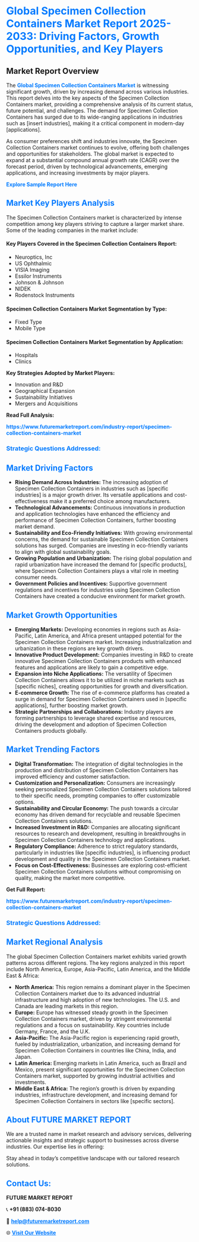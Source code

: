 <h1 style="color: #007BFF;">Global Specimen Collection Containers Market Report 2025-2033: Driving Factors, Growth Opportunities, and Key Players</h1>

<section id="overview">
<h2>Market Report Overview</h2>
<p>The <a href="https://www.futuremarketreport.com/industry-report/specimen-collection-containers-market" style="color: #007BFF; text-decoration: none;"><strong>Global Specimen Collection Containers Market</strong></a> is witnessing significant growth, driven by increasing demand across various industries. This report delves into the key aspects of the Specimen Collection Containers market, providing a comprehensive analysis of its current status, future potential, and challenges. The demand for Specimen Collection Containers has surged due to its wide-ranging applications in industries such as [insert industries], making it a critical component in modern-day [applications].</p>
<p>As consumer preferences shift and industries innovate, the Specimen Collection Containers market continues to evolve, offering both challenges and opportunities for stakeholders. The global market is expected to expand at a substantial compound annual growth rate (CAGR) over the forecast period, driven by technological advancements, emerging applications, and increasing investments by major players.</p>
</section>

<section id="overview">
<p><a href="https://www.futuremarketreport.com/request-sample/reportId=32836" style="color: #007BFF; text-decoration: none;"><strong>Explore Sample Report Here</strong></a></p>
</section>

<section id="key-players">
<h2 style="color: #007BFF;">Market Key Players Analysis</h2>
<p>The Specimen Collection Containers market is characterized by intense competition among key players striving to capture a larger market share. Some of the leading companies in the market include:</p>
<h4>Key Players Covered in the Specimen Collection Containers Report:</h4>
<ul><li>Neuroptics, Inc</li><li>US Ophthalmic</li><li>VISIA Imaging</li><li>Essilor Instruments</li><li>Johnson &amp; Johnson</li><li>NIDEK</li><li>Rodenstock Instruments</li></ul>
<h4>Specimen Collection Containers Market Segmentation by Type:</h4>
<ul><li>Fixed Type</li><li>Mobile Type</li></ul>

<h4>Specimen Collection Containers Market Segmentation by Application:</h4>
<ul><li>Hospitals</li><li>Clinics</li></ul>
<p><strong>Key Strategies Adopted by Market Players:</strong></p>
<ul>
<li>Innovation and R&D</li>
<li>Geographical Expansion</li>
<li>Sustainability Initiatives</li>
<li>Mergers and Acquisitions</li>
</ul>
</section>

<section>
<p><strong>Read Full Analysis: </strong></p><a href="https://www.futuremarketreport.com/industry-report/specimen-collection-containers-market" style="color: #007BFF; text-decoration: none;"><strong>https://www.futuremarketreport.com/industry-report/specimen-collection-containers-market</strong></a>
<h3 style="color: #007BFF;">Strategic Questions Addressed:</h3>
</section>

<section id="driving-factors">
<h2 style="color: #007BFF;">Market Driving Factors</h2>
<ul>
<li><strong>Rising Demand Across Industries:</strong> The increasing adoption of Specimen Collection Containers in industries such as [specific industries] is a major growth driver. Its versatile applications and cost-effectiveness make it a preferred choice among manufacturers.</li>
<li><strong>Technological Advancements:</strong> Continuous innovations in production and application technologies have enhanced the efficiency and performance of Specimen Collection Containers, further boosting market demand.</li>
<li><strong>Sustainability and Eco-Friendly Initiatives:</strong> With growing environmental concerns, the demand for sustainable Specimen Collection Containers solutions has surged. Companies are investing in eco-friendly variants to align with global sustainability goals.</li>
<li><strong>Growing Population and Urbanization:</strong> The rising global population and rapid urbanization have increased the demand for [specific products], where Specimen Collection Containers plays a vital role in meeting consumer needs.</li>
<li><strong>Government Policies and Incentives:</strong> Supportive government regulations and incentives for industries using Specimen Collection Containers have created a conducive environment for market growth.</li>
</ul>
</section>

<section id="growth-opportunities">
<h2 style="color: #007BFF;">Market Growth Opportunities</h2>
<ul>
<li><strong>Emerging Markets:</strong> Developing economies in regions such as Asia-Pacific, Latin America, and Africa present untapped potential for the Specimen Collection Containers market. Increasing industrialization and urbanization in these regions are key growth drivers.</li>
<li><strong>Innovative Product Development:</strong> Companies investing in R&D to create innovative Specimen Collection Containers products with enhanced features and applications are likely to gain a competitive edge.</li>
<li><strong>Expansion into Niche Applications:</strong> The versatility of Specimen Collection Containers allows it to be utilized in niche markets such as [specific niches], creating opportunities for growth and diversification.</li>
<li><strong>E-commerce Growth:</strong> The rise of e-commerce platforms has created a surge in demand for Specimen Collection Containers used in [specific applications], further boosting market growth.</li>
<li><strong>Strategic Partnerships and Collaborations:</strong> Industry players are forming partnerships to leverage shared expertise and resources, driving the development and adoption of Specimen Collection Containers products globally.</li>
</ul>
</section>

<section id="trending-factors">
<h2 style="color: #007BFF;">Market Trending Factors</h2>
<ul>
<li><strong>Digital Transformation:</strong> The integration of digital technologies in the production and distribution of Specimen Collection Containers has improved efficiency and customer satisfaction.</li>
<li><strong>Customization and Personalization:</strong> Consumers are increasingly seeking personalized Specimen Collection Containers solutions tailored to their specific needs, prompting companies to offer customizable options.</li>
<li><strong>Sustainability and Circular Economy:</strong> The push towards a circular economy has driven demand for recyclable and reusable Specimen Collection Containers solutions.</li>
<li><strong>Increased Investment in R&D:</strong> Companies are allocating significant resources to research and development, resulting in breakthroughs in Specimen Collection Containers technology and applications.</li>
<li><strong>Regulatory Compliance:</strong> Adherence to strict regulatory standards, particularly in industries like [specific industries], is influencing product development and quality in the Specimen Collection Containers market.</li>
<li><strong>Focus on Cost-Effectiveness:</strong> Businesses are exploring cost-efficient Specimen Collection Containers solutions without compromising on quality, making the market more competitive.</li>
</ul>
</section>

<section>
<p><strong>Get Full Report: </strong></p><a href="https://www.futuremarketreport.com/industry-report/specimen-collection-containers-market" style="color: #007BFF; text-decoration: none;"><strong>https://www.futuremarketreport.com/industry-report/specimen-collection-containers-market</strong></a>
<h3 style="color: #007BFF;">Strategic Questions Addressed:</h3>
</section>


<section id="regional-analysis">
<h2 style="color: #007BFF;">Market Regional Analysis</h2>
<p>The global Specimen Collection Containers market exhibits varied growth patterns across different regions. The key regions analyzed in this report include North America, Europe, Asia-Pacific, Latin America, and the Middle East & Africa:</p>
<ul>
<li><strong>North America:</strong> This region remains a dominant player in the Specimen Collection Containers market due to its advanced industrial infrastructure and high adoption of new technologies. The U.S. and Canada are leading markets in this region.</li>
<li><strong>Europe:</strong> Europe has witnessed steady growth in the Specimen Collection Containers market, driven by stringent environmental regulations and a focus on sustainability. Key countries include Germany, France, and the U.K.</li>
<li><strong>Asia-Pacific:</strong> The Asia-Pacific region is experiencing rapid growth, fueled by industrialization, urbanization, and increasing demand for Specimen Collection Containers in countries like China, India, and Japan.</li>
<li><strong>Latin America:</strong> Emerging markets in Latin America, such as Brazil and Mexico, present significant opportunities for the Specimen Collection Containers market, supported by growing industrial activities and investments.</li>
<li><strong>Middle East & Africa:</strong> The region’s growth is driven by expanding industries, infrastructure development, and increasing demand for Specimen Collection Containers in sectors like [specific sectors].</li>
</ul>
</section>

<footer>
<h2 style="color: #007BFF;">About FUTURE MARKET REPORT</h2>
<p>We are a trusted name in market research and advisory services, delivering actionable insights and strategic support to businesses across diverse industries. Our expertise lies in offering:</p>

<p>Stay ahead in today’s competitive landscape with our tailored research solutions.</p>

<h2 style="color: #007BFF;">Contact Us:</h2>
<p><strong>FUTURE MARKET REPORT</strong></p>
<p>📞 <strong>+91 (883) 074-8030</strong></p>
<p>📧 <strong><a href="mailto:help@futuremarketreport.com" style="color: #007BFF;">help@futuremarketreport.com</a></strong></p>
<p>🌐 <strong><a href="https://www.futuremarketreport.com/" style="color: #007BFF;">Visit Our Website</a></strong></p>
</footer>